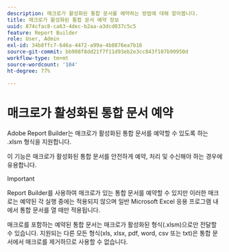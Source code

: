 ```yaml
---
description: 매크로가 활성화된 통합 문서를 예약하는 방법에 대해 알아봅니다.
title: 매크로가 활성화된 통합 문서 예약 정보
uuid: 874cfac8-ca63-4dec-b2aa-a3dcd037c5c5
feature: Report Builder
role: User, Admin
exl-id: 34b8ffc7-646a-4472-a99a-4b8876ea7b16
source-git-commit: bb908f8dd21f7f11d93eb2e3cc843f107b99950d
workflow-type: tm+mt
source-wordcount: '104'
ht-degree: 77%

---
```


# 매크로가 활성화된 통합 문서 예약

Adobe Report Builder는 매크로가 활성화된 통합 문서를 예약할 수 있도록 하는 .xlsm 형식을 지원합니다.

이 기능은 매크로가 활성화된 통합 문서를 안전하게 예약, 처리 및 수신해야 하는 경우에 유용합니다.

>[!IMPORTANT]
>
>Report Builder를 사용하여 매크로가 있는 통합 문서를 예약할 수 있지만 이러한 매크로는 예약된 각 실행 중에는 적용되지 않으며 일반 Microsoft Excel 응용 프로그램 내에서 통합 문서를 열 때만 적용됩니다.

매크로를 포함하는 예약된 통합 문서는 매크로가 활성화된 형식(.xlsm)으로만 전달할 수 있습니다. 지원되는 다른 모든 형식(xls, xlsx, pdf, word, csv 또는 txt)은 통합 문서에서 매크로를 제거하므로 사용할 수 없습니다.
